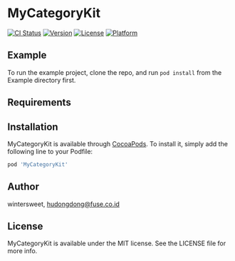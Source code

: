 # MyCategoryKit

[![CI Status](https://img.shields.io/travis/wintersweet/MyCategoryKit.svg?style=flat)](https://travis-ci.org/wintersweet/MyCategoryKit)
[![Version](https://img.shields.io/cocoapods/v/MyCategoryKit.svg?style=flat)](https://cocoapods.org/pods/MyCategoryKit)
[![License](https://img.shields.io/cocoapods/l/MyCategoryKit.svg?style=flat)](https://cocoapods.org/pods/MyCategoryKit)
[![Platform](https://img.shields.io/cocoapods/p/MyCategoryKit.svg?style=flat)](https://cocoapods.org/pods/MyCategoryKit)

## Example

To run the example project, clone the repo, and run `pod install` from the Example directory first.

## Requirements

## Installation

MyCategoryKit is available through [CocoaPods](https://cocoapods.org). To install
it, simply add the following line to your Podfile:

```ruby
pod 'MyCategoryKit'
```

## Author

wintersweet, hudongdong@fuse.co.id

## License

MyCategoryKit is available under the MIT license. See the LICENSE file for more info.
